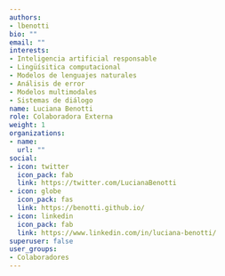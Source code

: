 ```yaml
---
authors:
- lbenotti
bio: ""
email: ""
interests:
- Inteligencia artificial responsable
- Lingüísitica computacional
- Modelos de lenguajes naturales
- Análisis de error
- Modelos multimodales
- Sistemas de diálogo
name: Luciana Benotti
role: Colaboradora Externa
weight: 1
organizations:
- name: 
  url: ""
social:
- icon: twitter
  icon_pack: fab
  link: https://twitter.com/LucianaBenotti
- icon: globe
  icon_pack: fas
  link: https://benotti.github.io/
- icon: linkedin
  icon_pack: fab
  link: https://www.linkedin.com/in/luciana-benotti/
superuser: false
user_groups:
- Colaboradores
---
```

